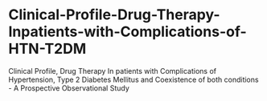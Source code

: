 # Clinical-Profile-Drug-Therapy-Inpatients-with-Complications-of-HTN-T2DM
Clinical Profile, Drug Therapy In patients with Complications of Hypertension, Type 2 Diabetes Mellitus and Coexistence of both conditions - A Prospective Observational Study
